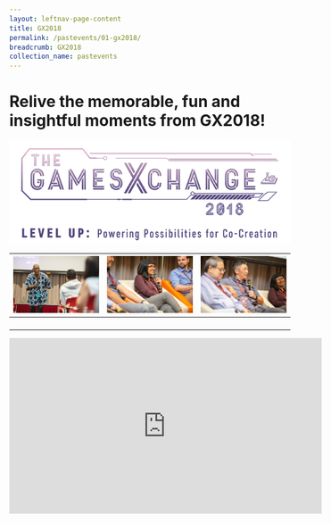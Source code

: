 ```yaml
---
layout: leftnav-page-content
title: GX2018
permalink: /pastevents/01-gx2018/
breadcrumb: GX2018
collection_name: pastevents
---
```


# Relive the memorable, fun and insightful moments from GX2018!
<a href="https://photos.app.goo.gl/Rgc5wcmtKzpkWraR6"><img src="/images/gx2018_logo_colour.png" alt="GX2018 logo"></a>

| <img src="/images/GX2018_gallery/images/6C8A2112.jpg"> | <img src="/images/GX2018_gallery/images/6C8A2098.jpg"> | <img src="/images/GX2018_gallery/images/6C8A2096.jpg"> |
| --- | --- | --- |
| <img src=""> | <img src=""> | <img src=""> |

<iframe width="560" height="315" src="https://www.youtube.com/embed/LKg06JA8S8Q" frameborder="0" allow="accelerometer; autoplay; encrypted-media; gyroscope; picture-in-picture" allowfullscreen></iframe>
